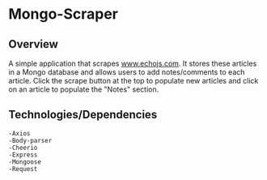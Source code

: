 # Mongo-Scraper

## Overview
A simple application that scrapes www.echojs.com.  It stores these articles in a Mongo database and allows users to add notes/comments to each article.  Click the scrape button at the top to populate new articles and click on an article to populate the "Notes" section.

## Technologies/Dependencies
    -Axios
    -Body-parser
    -Cheerio
    -Express
    -Mongoose
    -Request